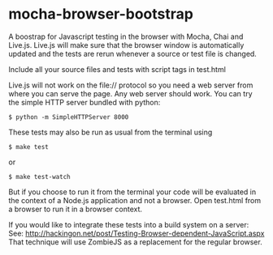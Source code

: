 mocha-browser-bootstrap
=======================

A boostrap for Javascript testing in the browser with Mocha, Chai and Live.js.
Live.js will make sure that the browser window is automatically updated and the tests are rerun whenever a source or test file is changed.

Include all your source files and tests with script tags in test.html

Live.js will not work on the file:// protocol so you need a web server from where you can serve the page. Any web server should work. You can try the simple HTTP server bundled with python:

    $ python -m SimpleHTTPServer 8000

These tests may also be run as usual from the terminal using

    $ make test 

or

    $ make test-watch

But if you choose to run it from the terminal your code will be evaluated in the context of a Node.js application and not a browser.
Open test.html from a browser to run it in a browser context.

If you would like to integrate these tests into a build system on a server:
See: http://hackingon.net/post/Testing-Browser-dependent-JavaScript.aspx
That technique will use ZombieJS as a replacement for the regular browser.
